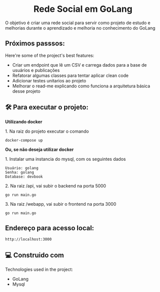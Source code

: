 <h1 align="center" id="title">Rede Social em GoLang</h1>

<p id="description">O objetivo é criar uma rede social para servir como projeto de estudo e melhorias durante o aprendizado e melhoria no conhecimento do GoLang</p>

  
<h2> Próximos passsos: </h2>

Here're some of the project's best features:

*  Criar um endpoint que lê um CSV e carrega dados para a base de usuários e publicações
*  Refatorar algumas classes para tentar aplicar clean code
*  Adicionar testes unitarios ao projeto
*  Melhorar o read-me explicando como funciona a arquitetura básica desse projeto

<h2>🛠️ Para executar o projeto:</h2>

<p><strong>Utilizando docker</strong></p>
<p>1. Na raiz do projeto executar o comando</p>

```
docker-compose up 
```

<p><strong>Ou, se não deseja utilizar docker</strong></p>
<p>1. Instalar uma instancia do mysql, com os seguintes dados</p>

```
Usuário: golang
Senha: golang
Database: devbook
```

<p>2. Na raiz /api, vai subir o backend na porta 5000 </p>

```
go run main.go
```

<p>3. Na raiz /webapp, vai subir o frontend na porta 3000 </p>

```
go run main.go
```

<h2>Endereço para acesso local:</h2>

```
http://localhost:3000
```
    
<h2>💻 Construido com</h2>

Technologies used in the project:

*   GoLang
*   Mysql
